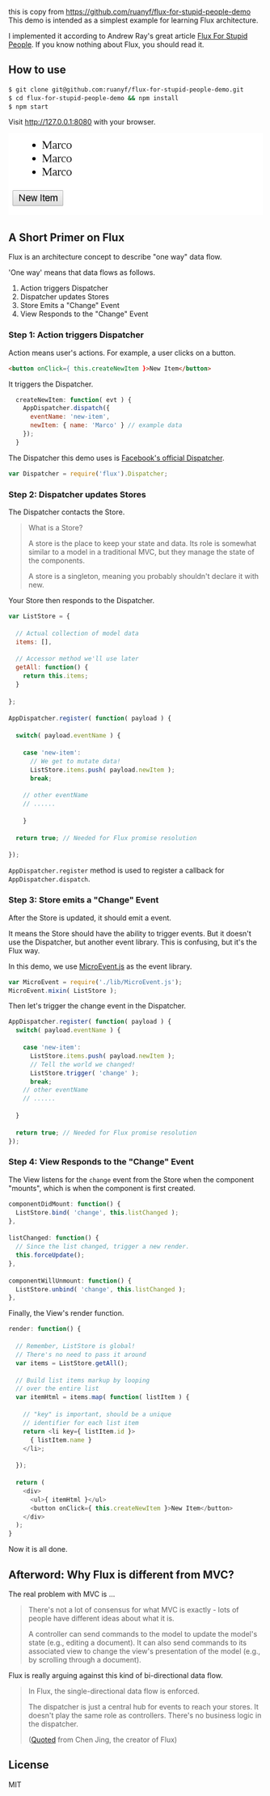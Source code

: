 this is copy from https://github.com/ruanyf/flux-for-stupid-people-demo
This demo is intended as a simplest example for learning Flux architecture.


I implemented it according to Andrew Ray's great article [Flux For Stupid People](http://blog.andrewray.me/flux-for-stupid-people/). If you know nothing about Flux, you should read it.

## How to use

```bash
$ git clone git@github.com:ruanyf/flux-for-stupid-people-demo.git
$ cd flux-for-stupid-people-demo && npm install
$ npm start
```

Visit http://127.0.0.1:8080 with your browser.

![](screenshot.png)

## A Short Primer on Flux

Flux is an architecture concept to describe "one way" data flow.

'One way' means that data flows as follows.

1. Action triggers Dispatcher
1. Dispatcher updates Stores
1. Store Emits a "Change" Event
1. View Responds to the "Change" Event

### Step 1: Action triggers Dispatcher

Action means user's actions. For example, a user clicks on a button.

```html
<button onClick={ this.createNewItem }>New Item</button>
```

It triggers the Dispatcher.

```javascript
  createNewItem: function( evt ) {
    AppDispatcher.dispatch({
      eventName: 'new-item',
      newItem: { name: 'Marco' } // example data
    });
  }
```

The Dispatcher this demo uses is [Facebook's official Dispatcher](https://github.com/facebook/flux/blob/master/src/Dispatcher.js).

```javascript
var Dispatcher = require('flux').Dispatcher;
```

### Step 2: Dispatcher updates Stores

The Dispatcher contacts the Store.

> What is a Store?
>
> A store is the place to keep your state and data. Its role is somewhat similar to a model in a traditional MVC, but they manage the state of the components.
>
> A store is a singleton, meaning you probably shouldn't declare it with new.

Your Store then responds to the Dispatcher.

```javascript
var ListStore = {

  // Actual collection of model data
  items: [],

  // Accessor method we'll use later
  getAll: function() {
    return this.items;
  }

};

AppDispatcher.register( function( payload ) {

  switch( payload.eventName ) {

    case 'new-item':
      // We get to mutate data!
      ListStore.items.push( payload.newItem );
      break;

    // other eventName
    // ......

    }

  return true; // Needed for Flux promise resolution

});
```

`AppDispatcher.register` method is used to register a callback for `AppDispatcher.dispatch`.

### Step 3: Store emits a "Change" Event

After the Store is updated, it should emit a event.

It means the Store should have the ability to trigger events. But it doesn't use the Dispatcher, but another event library. This is confusing, but it's the Flux way.

In this demo, we use [MicroEvent.js](http://notes.jetienne.com/2011/03/22/microeventjs.html) as the event library.

```javascript
var MicroEvent = require('./lib/MicroEvent.js');
MicroEvent.mixin( ListStore );
```

Then let's trigger the change event in the Dispatcher.

```javascript
AppDispatcher.register( function( payload ) {
  switch( payload.eventName ) {

    case 'new-item':
      ListStore.items.push( payload.newItem );
      // Tell the world we changed!
      ListStore.trigger( 'change' );
      break;
    // other eventName
    // ......

  }

  return true; // Needed for Flux promise resolution
});
```

### Step 4: View Responds to the "Change" Event

The View listens for the `change` event from the Store when the component "mounts", which is when the component is first created.

```javascript
componentDidMount: function() {
  ListStore.bind( 'change', this.listChanged );
},

listChanged: function() {
  // Since the list changed, trigger a new render.
  this.forceUpdate();
},

componentWillUnmount: function() {
  ListStore.unbind( 'change', this.listChanged );
},
```

Finally, the View's render function.

```javascript
render: function() {

  // Remember, ListStore is global!
  // There's no need to pass it around
  var items = ListStore.getAll();

  // Build list items markup by looping
  // over the entire list
  var itemHtml = items.map( function( listItem ) {

    // "key" is important, should be a unique
    // identifier for each list item
    return <li key={ listItem.id }>
      { listItem.name }
    </li>;

  });

  return (
    <div>
      <ul>{ itemHtml }</ul>
      <button onClick={ this.createNewItem }>New Item</button>
    </div>
  );
}
```

Now it is all done.

## Afterword: Why Flux is different from MVC?

The real problem with MVC is ...

> There's not a lot of consensus for what MVC is exactly - lots of people have different ideas about what it is.
>
> A controller can send commands to the model to update the model's state (e.g., editing a document). It can also send commands to its associated view to change the view's presentation of the model (e.g., by scrolling through a document).

Flux is really arguing against this kind of bi-directional data flow.

> In Flux, the single-directional data flow is enforced.
>
> The dispatcher is just a central hub for events to reach your stores. It doesn't play the same role as controllers. There's no business logic in the dispatcher.
>
> ([Quoted](http://www.infoq.com/news/2014/05/facebook-mvc-flux) from Chen Jing, the creator of Flux)

## License

MIT

